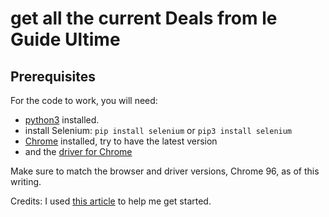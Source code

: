 # get all the current Deals from le Guide Ultime

## Prerequisites

For the code to work, you will need:

- [python3](https://www.python.org/downloads/) installed.
- install Selenium: `pip install selenium` or `pip3 install selenium`
- [Chrome](https://www.google.com/chrome/) installed, try to have the latest version
- and the [driver for Chrome](https://sites.google.com/chromium.org/driver/downloads)

Make sure to match the browser and driver versions, Chrome 96, as of this writing.

Credits: I used [this article](https://dev.to/anderrv/intro-to-web-scraping-with-selenium-in-python-4011) to help me get started.
